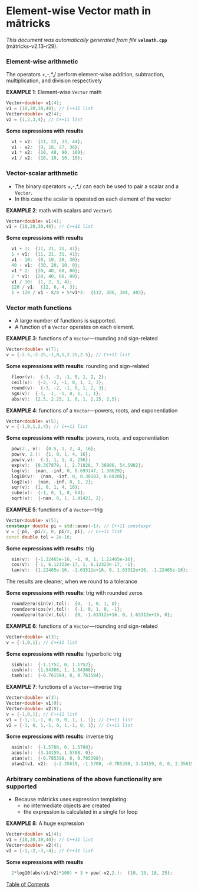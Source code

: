 
# Element-wise Vector math in mātricks
_This document was automatically generated from file_ **`velmath.cpp`** (mātricks-v2.13-r29).

### Element-wise arithmetic
The operators +,-,*,/ perform element-wise addition, subtraction, multiplication, and division respectively


**EXAMPLE 1**: Element-wise `Vector` math
```C++
Vector<double> v1(4);
v1 = {10,20,30,40}; // C++11 list
Vector<double> v2(4);
v2 = {1,2,3,4}; // C++11 list
```

**Some expressions with results**
```C++
  v1 + v2:  {11, 22, 33, 44}; 
  v1 - v2:  {9, 18, 27, 36}; 
  v1 * v2:  {10, 40, 90, 160}; 
  v1 / v2:  {10, 10, 10, 10}; 
```

### Vector-scalar arithmetic
* The binary operators +,-,*,/ can each be used to pair a scalar and a `Vector`.
* In this case the scalar is operated on each element of the vector


**EXAMPLE 2**: math with scalars and `Vector`s
```C++
Vector<double> v1(4);
v1 = {10,20,30,40}; // C++11 list
```

**Some expressions with results**
```C++
  v1 + 1:  {11, 21, 31, 41}; 
  1 + v1:  {11, 21, 31, 41}; 
  v1 - 10:  {0, 10, 20, 30}; 
  40 - v1:  {30, 20, 10, 0}; 
  v1 * 2:  {20, 40, 60, 80}; 
  2 * v1:  {20, 40, 60, 80}; 
  v1 / 10:  {1, 2, 3, 4}; 
  120 / v1:  {12, 6, 4, 3}; 
  1 + 120 / v1 - 8/8 + 5*v1*2:  {112, 206, 304, 403}; 
```

### Vector math functions
* A large number of functions is supported.  
* A function of a `Vector` operates on each element.  


**EXAMPLE 3**: functions of a `Vector`—rounding and sign-related 
```C++
Vector<double> v(7);
v = {-2.5,-2.25,-1,0,1,2.25,2.5}; // C++11 list
```

**Some expressions with results**: rounding and sign-related
```C++
  floor(v):  {-3, -3, -1, 0, 1, 2, 2}; 
  ceil(v):  {-2, -2, -1, 0, 1, 3, 3}; 
  round(v):  {-3, -2, -1, 0, 1, 2, 3}; 
  sgn(v):  {-1, -1, -1, 0, 1, 1, 1}; 
  abs(v):  {2.5, 2.25, 1, 0, 1, 2.25, 2.5}; 
```




**EXAMPLE 4**: functions of a `Vector`—powers, roots, and exponentiation
```C++
Vector<double> v(5);
v = {-1,0,1,2,4}; // C++11 list
```

**Some expressions with results**: powers, roots, and exponentiation
```C++
  pow(2., v):  {0.5, 1, 2, 4, 16}; 
  pow(v, 2.):  {1, 0, 1, 4, 16}; 
  pow(v,v):  {-1, 1, 1, 4, 256}; 
  exp(v):  {0.367879, 1, 2.71828, 7.38906, 54.5982}; 
  log(v):  {nan, -inf, 0, 0.693147, 1.38629}; 
  log10(v):  {nan, -inf, 0, 0.30103, 0.60206}; 
  log2(v):  {nan, -inf, 0, 1, 2}; 
  sqr(v):  {1, 0, 1, 4, 16}; 
  cube(v):  {-1, 0, 1, 8, 64}; 
  sqrt(v):  {-nan, 0, 1, 1.41421, 2}; 
```




**EXAMPLE 5**: functions of a `Vector`—trig
```C++
Vector<double> v(5);
constexpr double pi = std::acos(-1); // C++11 constexpr
v = {-pi, -pi/2, 0, pi/2, pi}; // C++11 list
const double tol = 2e-16;
```

**Some expressions with results**: trig
```C++
  sin(v):  {-1.22465e-16, -1, 0, 1, 1.22465e-16}; 
  cos(v):  {-1, 6.12323e-17, 1, 6.12323e-17, -1}; 
  tan(v):  {1.22465e-16, -1.63312e+16, 0, 1.63312e+16, -1.22465e-16}; 
```


The results are cleaner, when we round to a tolerance

**Some expressions with results**: trig with rounded zeros
```C++
  roundzero(sin(v),tol):  {0, -1, 0, 1, 0}; 
  roundzero(cos(v),tol):  {-1, 0, 1, 0, -1}; 
  roundzero(tan(v),tol):  {0, -1.63312e+16, 0, 1.63312e+16, 0}; 
```



**EXAMPLE 6**: functions of a `Vector`—rounding and sign-related 
```C++
Vector<double> v(3);
v = {-1,0,1}; // C++11 list
```

**Some expressions with results**: hyperbolic trig
```C++
  sinh(v):  {-1.1752, 0, 1.1752}; 
  cosh(v):  {1.54308, 1, 1.54308}; 
  tanh(v):  {-0.761594, 0, 0.761594}; 
```




**EXAMPLE 7**: functions of a `Vector`—inverse trig
```C++
Vector<double> v(3);
Vector<double> v1(9);
Vector<double> v2(9);
v = {-1,0,1}; // C++11 list
v1 = {-1,-1,-1, 0, 0, 0, 1, 1, 1}; // C++11 list
v2 = {-1, 0, 1,-1, 0, 1,-1, 0, 1}; // C++11 list
```

**Some expressions with results**: inverse trig
```C++
  asin(v):  {-1.5708, 0, 1.5708}; 
  acos(v):  {3.14159, 1.5708, 0}; 
  atan(v):  {-0.785398, 0, 0.785398}; 
  atan2(v1, v2):  {-2.35619, -1.5708, -0.785398, 3.14159, 0, 0, 2.35619, 1.5708, 0.785398}; 
```

### Arbitrary combinations of the above functionality are supported
* Because mātricks uses expression templating:
  * no intermediate objects are created
  * the expression is calculated in a single for loop


**EXAMPLE 8**: A huge expression
```C++
Vector<double> v1(4);
v1 = {10,20,30,40}; // C++11 list
Vector<double> v2(4);
v2 = {-1,-2,-3,-4}; // C++11 list
```

**Some expressions with results**
```C++
  2*log10(abs(v1/v2)*100) + 3 + pow(-v2,2.):  {10, 13, 18, 25}; 
```


[Table of Contents](README.md)
